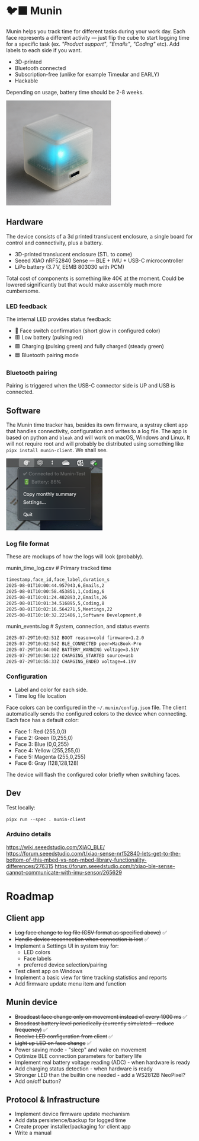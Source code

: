 # 🐦‍⬛ Munin

Munin helps you track time for different tasks during your work day. Each face represents a different activity — just flip the cube to start logging time for a specific task (ex. _"Product support"_, _"Emails"_, _"Coding"_ etc). Add labels to each side if you want.

* 3D-printed
* Bluetooth connected
* Subscription-free (unlike for example Timeular and EARLY)
* Hackable

Depending on usage, battery time should be 2-8 weeks.

![Munin mockup](munin-mockup.png)

## Hardware
The device consists of a 3d printed translucent enclosure, a single board for control and connectivity, plus a battery.

- 3D-printed translucent enclosure (STL to come)
- Seeed XIAO nRF52840 Sense — BLE + IMU + USB-C microcontroller
- LiPo battery (3.7 V, EEMB 803030 with PCM)

Total cost of components is something like 40€ at the moment. Could be lowered significantly but that would make assembly much more cumbersome.

### LED feedback
The internal LED provides status feedback:

- :rainbow: Face switch confirmation (short glow in configured color)
- :red_square: Low battery (pulsing red)
- :green_square: Charging (pulsing green) and fully charged (steady green)
- :blue_square: Bluetooth pairing mode

### Bluetooth pairing
Pairing is triggered when the USB-C connector side is UP and USB is connected.

## Software
The Munin time tracker has, besides its own firmware, a systray client app that handles connectivity, configuration and writes to a log file. The app is based on python and `bleak` and will work on macOS, Windows and Linux. It will not require root and will probably be distributed using something like `pipx install munin-client`. We shall see.

![Munin systray](systray_screenshot.png)

### Log file format
These are mockups of how the logs will look (probably).

munin_time_log.csv       # Primary tracked time
```
timestamp,face_id,face_label,duration_s
2025-08-01T10:00:44.957943,6,Emails,2
2025-08-01T10:00:58.453851,1,Coding,6
2025-08-01T10:01:24.482893,2,Emails,26
2025-08-01T10:01:34.516895,5,Coding,8
2025-08-01T10:02:16.564271,5,Meetings,22
2025-08-01T10:10:32.221486,1,Software Development,0
```
munin_events.log         # System, connection, and status events
```
2025-07-29T10:02:51Z BOOT reason=cold firmware=1.2.0
2025-07-29T10:02:54Z BLE_CONNECTED peer=MacBook-Pro
2025-07-29T10:44:00Z BATTERY_WARNING voltage=3.51V
2025-07-29T10:50:12Z CHARGING_STARTED source=usb
2025-07-29T10:55:33Z CHARGING_ENDED voltage=4.19V
```

### Configuration
- Label and color for each side.
- Time log file location

Face colors can be configured in the `~/.munin/config.json` file. The client automatically sends the configured colors to the device when connecting. Each face has a default color:
- Face 1: Red (255,0,0)
- Face 2: Green (0,255,0) 
- Face 3: Blue (0,0,255)
- Face 4: Yellow (255,255,0)
- Face 5: Magenta (255,0,255)
- Face 6: Gray (128,128,128)

The device will flash the configured color briefly when switching faces.


## Dev
Test locally: 

`pipx run --spec . munin-client`

### Arduino details
https://wiki.seeedstudio.com/XIAO_BLE/
https://forum.seeedstudio.com/t/xiao-sense-nrf52840-lets-get-to-the-bottom-of-this-mbed-vs-non-mbed-library-functionality-differences/276315
https://forum.seeedstudio.com/t/xiao-ble-sense-cannot-communicate-with-imu-sensor/265629

# Roadmap
## Client app
* ~~Log face change to log file (CSV format as specified above)~~ ✅
* ~~Handle device reconnection when connection is lost~~ ✅
* Implement a Settings UI in system tray for:
    - LED colors
    - Face labels
    - preferred device selection/pairing
* Test client app on Windows
* Implement a basic view for time tracking statistics and reports
* Add firmware update menu item and function

## Munin device
* ~~Broadcast face change only on movement instead of every 1000 ms~~ ✅ 
* ~~Broadcast battery level periodically (currently simulated - reduce frequency)~~ ✅
* ~~Receive LED configuration from client~~ ✅
* ~~Light up LED on face change~~ ✅
* Power saving mode - "sleep" and wake on movement
* Optimize BLE connection parameters for battery life
* Implement real battery voltage reading (ADC) - when hardware is ready
* Add charging status detection - when hardware is ready
* Stronger LED than the builtin one needed - add a WS2812B NeoPixel?
* Add on/off button?

## Protocol & Infrastructure
* Implement device firmware update mechanism
* Add data persistence/backup for logged time
* Create proper installer/packaging for client app 
* Write a manual